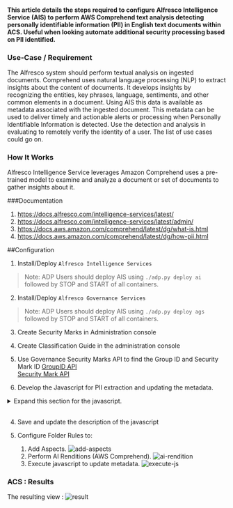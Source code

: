 #### This article details the steps required to configure Alfresco Intelligence Service (AIS) to perform AWS Comprehend text analysis detecting personally identifiable information (PII) in English text documents  within ACS.  Useful when looking automate additional security processing based on PII identified.    

### Use-Case / Requirement
The Alfresco system should perform textual analysis on ingested documents.  Comprehend uses natural language processing (NLP) to extract insights about the content of documents. It develops insights by recognizing the entities, key phrases, language, sentiments, and other common elements in a document.  Using AIS this data is available as metadata associated with the ingested document.  This metadata can be used to deliver timely and actionable alerts or processing when Personally Identifiable Information is detected. Use the detection and analysis in evaluating to remotely verify the identity of a user.  The list of use cases could go on.

### How It Works
Alfresco Intelligence Service leverages Amazon Comprehend uses a pre-trained model to examine and analyze a document or set of documents to gather insights about it.

###Documentation
1. https://docs.alfresco.com/intelligence-services/latest/
2. https://docs.alfresco.com/intelligence-services/latest/admin/
3. https://docs.aws.amazon.com/comprehend/latest/dg/what-is.html
4. https://docs.aws.amazon.com/comprehend/latest/dg/how-pii.html


##Configuration
1. Install/Deploy `Alfresco Intelligence Services`
> Note: ADP Users should deploy AIS using `./adp.py deploy ai` followed by STOP and START of all containers.

2. Install/Deploy `Alfresco Governance Services`
> Note: ADP Users should deploy AIS using `./adp.py deploy ags` followed by STOP and START of all containers.

3. Create Security Marks in Administration console

4. Create Classification Guide in the administration console

5. Use Governance Security Marks API to find the Group ID and Security Mark ID 
[GroupID API](assets/Groupid.png) <br/>
[Security Mark API](assets/secmark.png) <br/>

6. Develop the Javascript for PII extraction and updating the metadata.

<details>
		<summary>Expand this section for the javascript.</summary>
```javascript									
				if(schemas[t][key].type == "SSN")
				{
					logger.log(schemas[t][key].type + " Identified ");
					logger.log("parent id: " + document.getParent().id);
										
					var requestBody = '{"id": "zMKc15jZ","groupId": "5643299b-8f8c-4f47-8f62-7cd51cac6766","op": "ADD"}';										

					logger.log(requestBody);
										
																											
					http.post('{HostName}/alfresco/api/-default-/public/gs/versions/1/secured-nodes/' + document.getParent().id + '/securing-marks', requestBody, "application/json;charset=UTF-8", "demo", "demo");
					logger.error(r);									
				}
```
```javascript
				if(schemas[t][key].type == "BANK_ROUTING")
				{
					logger.log(schemas[t][key].type + " Identified ");
					logger.log("parent id: " + document.getParent().id);
										
					var requestBody = '{"id": "zMKc15jZ","groupId": "5643299b-8f8c-4f47-8f62-7cd51cac6766","op": "ADD"}';												
					logger.log(requestBody);					
																											
					http.post('{HostName}/alfresco/api/-default-/public/gs/versions/1/secured-nodes/' + document.getParent().id + '/securing-marks', requestBody, "application/json;charset=UTF-8", "demo", "demo");
					logger.error(r);									

				}	
```								
</details>
<br/>

4. Save and update the description of the javascript

5.  Configure Folder Rules to:
    1. Add Aspects.
    ![add-aspects](assets/5a.png)
    2. Perform AI Renditions (AWS Comprehend).
    ![ai-rendition](assets/5b.png)
    3. Execute javascript to update metadata.
    ![execute-js](assets/5c.png)


### ACS : Results
The resulting view :
![result](assets/5d.png)